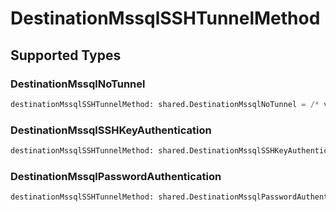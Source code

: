# DestinationMssqlSSHTunnelMethod


## Supported Types

### DestinationMssqlNoTunnel

```python
destinationMssqlSSHTunnelMethod: shared.DestinationMssqlNoTunnel = /* values here */
```

### DestinationMssqlSSHKeyAuthentication

```python
destinationMssqlSSHTunnelMethod: shared.DestinationMssqlSSHKeyAuthentication = /* values here */
```

### DestinationMssqlPasswordAuthentication

```python
destinationMssqlSSHTunnelMethod: shared.DestinationMssqlPasswordAuthentication = /* values here */
```

